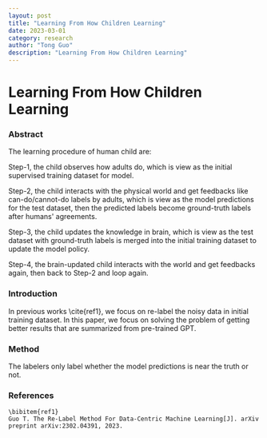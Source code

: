 ```yaml
---
layout: post
title: "Learning From How Children Learning"
date: 2023-03-01
category: research
author: "Tong Guo"
description: "Learning From How Children Learning"
---
```



# Learning From How Children Learning

### Abstract

The learning procedure of human child are:

Step-1, the child observes how adults do, which is view as the initial supervised training dataset for model. 

Step-2, the child interacts with the physical world and get feedbacks like can-do/cannot-do labels by adults, which is view as the model predictions for the test dataset, then the predicted labels become ground-truth labels after humans' agreements. 

Step-3, the child updates the knowledge in brain, which is view as the test dataset with ground-truth labels is merged into the initial training dataset to update the model policy. 

Step-4, the brain-updated child interacts with the world and get feedbacks again, then back to Step-2 and loop again.

### Introduction

In previous works \cite{ref1}, we focus on re-label the noisy data in initial training dataset. In this paper, we focus on solving the problem of getting better results that are summarized from pre-trained GPT.

### Method

The labelers only label whether the model predictions is near the truth or not.


### References
```
\bibitem{ref1}
Guo T. The Re-Label Method For Data-Centric Machine Learning[J]. arXiv preprint arXiv:2302.04391, 2023.

```

